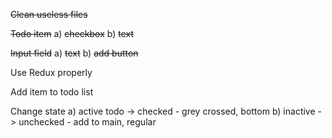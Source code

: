 
 ~~Clean useless files~~

 ~~Todo item~~
a) ~~checkbox~~
b) ~~text~~

 ~~Input field~~
a) ~~text~~
b) ~~add button~~

 Use Redux properly

 Add item to todo list

 Change state
a) active todo -> checked - grey crossed, bottom
b) inactive -> unchecked - add to main, regular